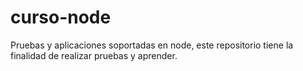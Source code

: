 # curso-node

Pruebas y aplicaciones soportadas en node,
este repositorio tiene la finalidad de realizar pruebas y aprender.
